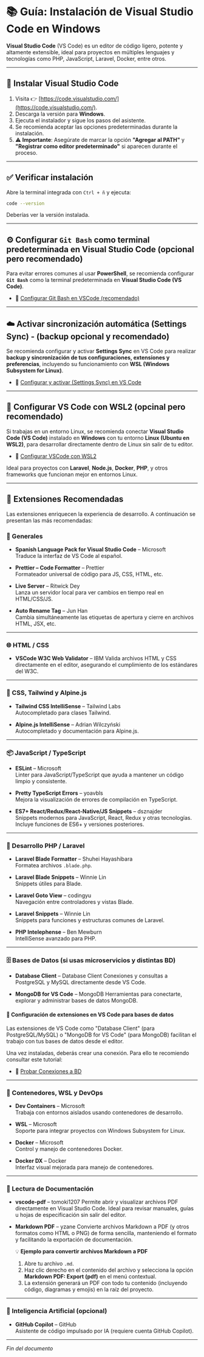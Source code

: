 # 📚 Guía: Instalación de Visual Studio Code en Windows

**Visual Studio Code** (VS Code) es un editor de código ligero, potente y altamente extensible, ideal para proyectos en múltiples lenguajes y tecnologías como PHP, JavaScript, Laravel, Docker, entre otros.

---

## 🧰 Instalar Visual Studio Code

1. Visita 👉 [https://code.visualstudio.com/](https://code.visualstudio.com/).
2. Descarga la versión para **Windows**.
3. Ejecuta el instalador y sigue los pasos del asistente.
4. Se recomienda aceptar las opciones predeterminadas durante la instalación.
5. ⚠️ **Importante**: Asegúrate de marcar la opción **"Agregar al PATH"** y **"Registrar como editor predeterminado"** si aparecen durante el proceso.

---

## ✅ Verificar instalación

Abre la terminal integrada con `Ctrl + ñ` y ejecuta:

```bash
code --version
```

Deberías ver la versión instalada.

---

## ⚙️ Configurar `Git Bash` como terminal predeterminada en Visual Studio Code (opcional pero recomendado)

Para evitar errores comunes al usar **PowerShell**, se recomienda configurar **`Git Bash`** como la terminal predeterminada en **Visual Studio Code (VS Code)**.

- 📄 [Configurar Git Bash en VSCode (recomendado)](https://github.com/tejada1970/guias-desarrollo/blob/master/entorno-windows/configurar/configurar-git-bash-en-vscode.md)

---

## ☁️ Activar sincronización automática (Settings Sync) - (backup opcional y recomendado)

Se recomienda configurar y activar **Settings Sync** en VS Code para realizar **backup y sincronización de tus configuraciones, extensiones y preferencias**, incluyendo su funcionamiento con **WSL (Windows Subsystem for Linux)**.

- 📄 [Configurar y activar (Settings Sync) en VS Code](https://github.com/tejada1970/guias-desarrollo/blob/master/entorno-wsl/configurar/configurar-y-activar-settings-sync-vscode.md)

---

## 🐧 Configurar VS Code con WSL2 (opcinal pero recomendado)

Si trabajas en un entorno Linux, se recomienda conectar **Visual Studio Code (VS Code)** instalado en **Windows** con tu entorno **Linux (Ubuntu en WSL2)**, para desarrollar directamente dentro de Linux sin salir de tu editor.  

- 📄 [Configurar VSCode con WSL2](https://github.com/tejada1970/guias-desarrollo/blob/master/entorno-wsl/configurar/configurar-vscode-con-wsl2.md)

Ideal para proyectos con **Laravel**, **Node.js**, **Docker**, **PHP**, y otros frameworks que funcionan mejor en entornos Linux.  

---

## 🧩 Extensiones Recomendadas

Las extensiones enriquecen la experiencia de desarrollo. A continuación se presentan las más recomendadas:

### 🔧 Generales

- **Spanish Language Pack for Visual Studio Code** – Microsoft  
  Traduce la interfaz de VS Code al español.

- **Prettier – Code Formatter** – Prettier  
  Formateador universal de código para JS, CSS, HTML, etc.

- **Live Server** – Ritwick Dey  
  Lanza un servidor local para ver cambios en tiempo real en HTML/CSS/JS.

- **Auto Rename Tag** – Jun Han  
  Cambia simultáneamente las etiquetas de apertura y cierre en archivos HTML, JSX, etc.

---

### 🌐 HTML / CSS

- **VSCode W3C Web Validator** – IBM
  Valida archivos HTML y CSS directamente en el editor, asegurando el cumplimiento de los estándares del W3C.

---

### 🧵 CSS, Tailwind y Alpine.js

- **Tailwind CSS IntelliSense** – Tailwind Labs  
  Autocompletado para clases Tailwind.

- **Alpine.js IntelliSense** – Adrian Wilczyński  
  Autocompletado y documentación para Alpine.js.

---

### 📦 JavaScript / TypeScript

- **ESLint** – Microsoft  
  Linter para JavaScript/TypeScript que ayuda a mantener un código limpio y consistente.

- **Pretty TypeScript Errors** – yoavbls  
  Mejora la visualización de errores de compilación en TypeScript.

- **ES7+ React/Redux/React-Native/JS Snippets** – dsznajder  
  Snippets modernos para JavaScript, React, Redux y otras tecnologías. Incluye funciones de ES6+ y versiones posteriores.

---

### 🐘 Desarrollo PHP / Laravel

- **Laravel Blade Formatter** – Shuhei Hayashibara  
  Formatea archivos `.blade.php`.

- **Laravel Blade Snippets** – Winnie Lin  
  Snippets útiles para Blade.

- **Laravel Goto View** – codingyu  
  Navegación entre controladores y vistas Blade.

- **Laravel Snippets** – Winnie Lin  
  Snippets para funciones y estructuras comunes de Laravel.

- **PHP Intelephense** – Ben Mewburn  
  IntelliSense avanzado para PHP.

---

### 🗄️ Bases de Datos (si usas microservicios y distintas BD)

- **Database Client** – Database Client
Conexiones y consultas a PostgreSQL y MySQL directamente desde VS Code.

- **MongoDB for VS Code** – MongoDB
Herramientas para conectarte, explorar y administrar bases de datos MongoDB.

#### 🔧 Configuración de extensiones en VS Code para bases de datos

Las extensiones de VS Code como "Database Client" (para PostgreSQL/MySQL) o "MongoDB for VS Code" (para MongoDB) facilitan el trabajo con tus bases de datos desde el editor.

Una vez instaladas, deberás crear una conexión. Para ello te recomiendo consultar este tutorial:

- 📄 [Probar Conexiones a BD](https://youtu.be/ekM3S2DX19k?list=PLlerKZbEcUVR6lPYQcFb77CsJVPZpWyFK)

---

### 🐳 Contenedores, WSL y DevOps

- **Dev Containers** – Microsoft  
  Trabaja con entornos aislados usando contenedores de desarrollo.

- **WSL** – Microsoft  
  Soporte para integrar proyectos con Windows Subsystem for Linux.

- **Docker** – Microsoft  
  Control y manejo de contenedores Docker.

- **Docker DX** – Docker  
  Interfaz visual mejorada para manejo de contenedores.

---

### 📄 Lectura de Documentación

- **vscode-pdf** – tomoki1207
  Permite abrir y visualizar archivos PDF directamente en Visual Studio Code. Ideal para revisar manuales, guías u hojas de especificación sin salir del editor.

- **Markdown PDF** – yzane
  Convierte archivos Markdown a PDF (y otros formatos como HTML o PNG) de forma sencilla, manteniendo el formato y facilitando la exportación de documentación.

  💡 **Ejemplo para convertir archivos Markdown a PDF**
  1. Abre tu archivo `.md`.
  2. Haz clic derecho en el contenido del archivo y selecciona la opción **Markdown PDF: Export (pdf)** en el menú contextual.
  3. La extensión generará un PDF con todo tu contenido (incluyendo código, diagramas y emojis) en la raíz del proyecto.

---

### 🤖 Inteligencia Artificial (opcional)

- **GitHub Copilot** – GitHub  
  Asistente de código impulsado por IA (requiere cuenta GitHub Copilot).

---

*Fin del documento*
